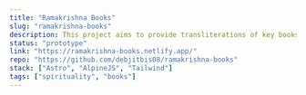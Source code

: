 ```yaml
---
title: "Ramakrishna Books"
slug: "ramakrishna-books"
description: This project aims to provide transliterations of key books on Sri Sri Ramakrishna's life, so Bengali speakers can read them in Bengali using English letters.
status: "prototype"
link: "https://ramakrishna-books.netlify.app/"
repo: "https://github.com/debjitbis08/ramakrishna-books"
stack: ["Astro", "AlpineJS", "Tailwind"]
tags: ["spirituality", "books"]
---
```


